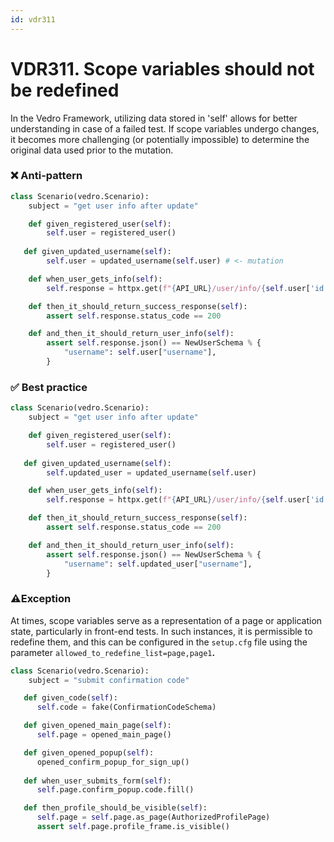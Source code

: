 ```yaml
---
id: vdr311
---
```


# VDR311. Scope variables should not be redefined
In the Vedro Framework, utilizing data stored in 'self' allows for better understanding in case of a failed test. If scope variables undergo changes, it becomes more challenging (or potentially impossible) to determine the original data used prior to the mutation.

### ❌ Anti-pattern
```python
class Scenario(vedro.Scenario):
    subject = "get user info after update"

    def given_registered_user(self):
        self.user = registered_user()
   
   def given_updated_username(self):
        self.user = updated_username(self.user) # <- mutation

    def when_user_gets_info(self):
        self.response = httpx.get(f"{API_URL}/user/info/{self.user['id']}"

    def then_it_should_return_success_response(self):
        assert self.response.status_code == 200

    def and_then_it_should_return_user_info(self):
        assert self.response.json() == NewUserSchema % {
            "username": self.user["username"],
        }
```
### ✅ Best practice
```python
class Scenario(vedro.Scenario):
    subject = "get user info after update"

    def given_registered_user(self):
        self.user = registered_user()
   
   def given_updated_username(self):
        self.updated_user = updated_username(self.user)

    def when_user_gets_info(self):
        self.response = httpx.get(f"{API_URL}/user/info/{self.user['id']}"

    def then_it_should_return_success_response(self):
        assert self.response.status_code == 200

    def and_then_it_should_return_user_info(self):
        assert self.response.json() == NewUserSchema % {
            "username": self.updated_user["username"],
        }
```


### ⚠️Exception

At times, scope variables serve as a representation of a page or application state, particularly in front-end tests. In such instances, it is permissible to redefine them, and this can be configured in the `setup.cfg` file using the parameter `allowed_to_redefine_list=page,page1`**.**
```python
class Scenario(vedro.Scenario):
    subject = "submit confirmation code"

   def given_code(self):
      self.code = fake(ConfirmationCodeSchema)

   def given_opened_main_page(self):
      self.page = opened_main_page()

   def given_opened_popup(self):
      opened_confirm_popup_for_sign_up()
    
   def when_user_submits_form(self):
      self.page.confirm_popup.code.fill()

   def then_profile_should_be_visible(self):
      self.page = self.page.as_page(AuthorizedProfilePage)
      assert self.page.profile_frame.is_visible()
```

